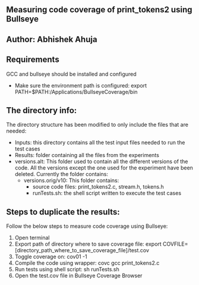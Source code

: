 ## Measuring code coverage of print_tokens2 using Bullseye
## Author: Abhishek Ahuja

## Requirements
GCC and bullseye should be installed and configured
* Make sure the environment path is configured: export PATH=$PATH:/Applications/BullseyeCoverage/bin

## The directory info:
The directory structure has been modified to only include the files that are needed:
* Inputs: this directory contains all the test input files needed to run the test cases
* Results: folder containing all the files from the experiments
* versions.alt: This folder used to contain all the different versions of the code. All the versions except the one used for the experiment have been deleted. Currently the folder contains:
    + versions.orig/v10: This folder contains:
        - source code files: print_tokens2.c, stream.h, tokens.h
        - runTests.sh: the shell script written to execute the test cases

## Steps to duplicate the results:
Follow the below steps to measure code coverage using Bullseye:
1. Open terminal
3. Export path of directory where to save coverage file: export COVFILE=[directory_path_where_to_save_coverage_file]/test.cov
4. Toggle coverage on: cov01 -1
5. Compile the code using wrapper: covc gcc print_tokens2.c
6. Run tests using shell script: sh runTests.sh
7. Open the test.cov file in Bullseye Coverage Browser